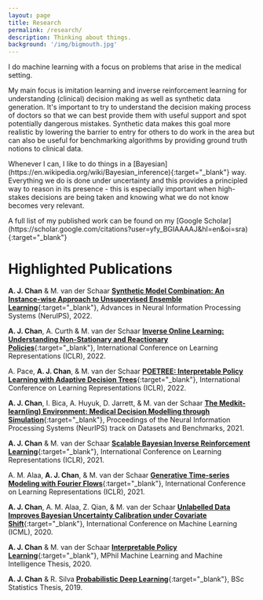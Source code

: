 ```yaml
---
layout: page
title: Research
permalink: /research/
description: Thinking about things.
background: '/img/bigmouth.jpg'
---
```

<p markdown="1">
I do machine learning with a focus on problems that arise in the medical setting.
</p>

<p markdown="1">
My main focus is imitation learning and inverse reinforcement learning for understanding (clinical) decision making as well as synthetic data generation. It's important to try to understand the decision making process of doctors so that we can best provide them with useful support and spot potentially dangerous mistakes. Synthetic data makes this goal more realistic by lowering the barrier to entry for others to do work in the area but can also be useful for benchmarking algorithms by providing ground truth notions to clinical data.
</p>

<p markdown="1">
Whenever I can, I like to do things in a [Bayesian](https://en.wikipedia.org/wiki/Bayesian_inference){:target="_blank"} way. Everything we do is done under uncertainty and this provides a principled way to reason in its presence - this is especially important when high-stakes decisions are being taken and knowing what we do not know becomes very relevant.
</p>

<p markdown="1">
A full list of my published work can be found on my [Google Scholar](https://scholar.google.com/citations?user=yfy_BGIAAAAJ&hl=en&oi=sra){:target="_blank"}
</p>

# Highlighted Publications

**A. J. Chan** & M. van der Schaar [**Synthetic Model Combination: An Instance-wise Approach to Unsupervised Ensemble Learning**](https://openreview.net/forum?id=RgWjps_LdkJ){:target="_blank"}, Advances in Neural Information Processing Systems (NeruIPS), 2022.

**A. J. Chan**, A. Curth & M. van der Schaar [**Inverse Online Learning: Understanding Non-Stationary and Reactionary Policies**](https://openreview.net/forum?id=DYypjaRdph2){:target="_blank"}, International Conference on Learning Representations (ICLR), 2022.

A. Pace, **A. J. Chan**, & M. van der Schaar [**POETREE: Interpretable Policy Learning with Adaptive Decision Trees**](https://openreview.net/forum?id=AJsI-ymaKn_){:target="_blank"}, International Conference on Learning Representations (ICLR), 2022.

**A. J. Chan**, I. Bica, A. Huyuk, D. Jarrett, & M. van der Schaar [**The Medkit-learn(ing) Environment: Medical Decision Modelling through Simulation**](https://openreview.net/forum?id=Ayf90B1yESX){:target="_blank"}, Proceedings of the Neural Information Processing Systems (NeurIPS) track on Datasets and Benchmarks, 2021.

**A. J. Chan** & M. van der Schaar [**Scalable Bayesian Inverse Reinforcement Learning**](https://openreview.net/forum?id=4qR3coiNaIv){:target="_blank"}, International Conference on Learning Representations (ICLR), 2021.

A. M. Alaa, **A. J. Chan**, & M. van der Schaar [**Generative Time-series Modeling with Fourier Flows**](https://openreview.net/forum?id=PpshD0AXfA){:target="_blank"}, International Conference on Learning Representations (ICLR), 2021.

**A. J. Chan**, A. M. Alaa, Z. Qian, & M. van der Schaar [**Unlabelled Data Improves Bayesian Uncertainty Calibration under Covariate Shift**](https://arxiv.org/abs/2006.14988){:target="_blank"}, International Conference on Machine Learning (ICML), 2020.

**A. J. Chan** & M. van der Schaar [**Interpretable Policy Learning**](/docs/mphil_thesis.pdf){:target="_blank"}, MPhil Machine Learning and Machine Intelligence Thesis, 2020.

**A. J. Chan** & R. Silva [**Probabilistic Deep Learning**](/docs/bsc_thesis.pdf){:target="_blank"}, BSc Statistics Thesis, 2019.